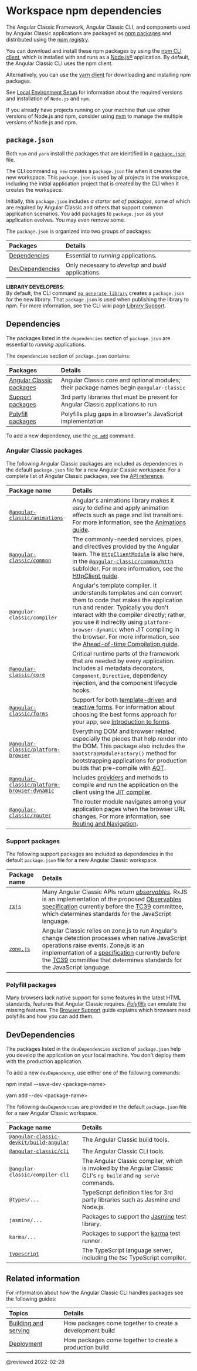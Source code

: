# Workspace npm dependencies

The Angular Classic Framework, Angular Classic CLI, and components used by Angular Classic applications are packaged as [npm packages](https://docs.npmjs.com/getting-started/what-is-npm "What is npm?") and distributed using the [npm registry](https://docs.npmjs.com).

You can download and install these npm packages by using the [npm CLI client](https://docs.npmjs.com/cli/install), which is installed with and runs as a [Node.js®](https://nodejs.org "Nodejs.org") application.
By default, the Angular Classic CLI uses the npm client.

Alternatively, you can use the [yarn client](https://yarnpkg.com) for downloading and installing npm packages.

<div class="alert is-helpful">

See [Local Environment Setup](guide/setup-local "Setting up for Local Development") for information about the required versions and installation of `Node.js` and `npm`.

If you already have projects running on your machine that use other versions of Node.js and npm, consider using [nvm](https://github.com/creationix/nvm) to manage the multiple versions of Node.js and npm.

</div>

## `package.json`

Both `npm` and `yarn` install the packages that are identified in a [`package.json`](https://docs.npmjs.com/files/package.json) file.

The CLI command `ng new` creates a `package.json` file when it creates the new workspace.
This `package.json` is used by all projects in the workspace, including the initial application project that is created by the CLI when it creates the workspace.

Initially, this `package.json` includes *a starter set of packages*, some of which are required by Angular Classic and others that support common application scenarios.
You add packages to `package.json` as your application evolves.
You may even remove some.

The `package.json` is organized into two groups of packages:

| Packages                                               | Details |
|:---                                                    |:---     |
| [Dependencies](guide/npm-packages#dependencies)        | Essential to *running* applications.      |
| [DevDependencies](guide/npm-packages#dev-dependencies) | Only necessary to *develop* and *build* applications. |

<div class="alert is-helpful">

**LIBRARY DEVELOPERS**: <br />
By default, the CLI command [`ng generate library`](cli/generate) creates a `package.json` for the new library.
That `package.json` is used when publishing the library to npm.
For more information, see the CLI wiki page [Library Support](guide/creating-libraries).

</div>

<a id="dependencies"></a>

## Dependencies

The packages listed in the `dependencies` section of `package.json` are essential to *running* applications.

The `dependencies` section of `package.json` contains:

| Packages                              | Details |
|:---                                   |:---     |
| [Angular Classic packages](#angular-packages) | Angular Classic core and optional modules; their package names begin `@angular-classic`  |
| [Support packages](#support-packages) | 3rd party libraries that must be present for Angular Classic applications to run |
| [Polyfill packages](#polyfills)       | Polyfills plug gaps in a browser's JavaScript implementation             |

To add a new dependency, use the [`ng add`](cli/add) command.

<a id="angular-packages"></a>

### Angular Classic packages

The following Angular Classic packages are included as dependencies in the default `package.json` file for a new Angular Classic workspace.
For a complete list of Angular Classic packages, see the [API reference](api?type=package).

| Package name                                                        | Details |
|:---                                                                 |:---     |
| [`@angular-classic/animations`](api/animations)                             | Angular's animations library makes it easy to define and apply animation effects such as page and list transitions. For more information, see the [Animations guide](guide/animations).                                                                                                                                                                                       |
| [`@angular-classic/common`](api/common)                                     | The commonly-needed services, pipes, and directives provided by the Angular team. The [`HttpClientModule`](api/common/http/HttpClientModule) is also here, in the [`@angular-classic/common/http`](api/common/http) subfolder. For more information, see the [HttpClient guide](guide/understanding-communicating-with-http).                                                                                          |
| `@angular-classic/compiler`                                                 | Angular's template compiler. It understands templates and can convert them to code that makes the application run and render. Typically you don't interact with the compiler directly; rather, you use it indirectly using `platform-browser-dynamic` when JIT compiling in the browser. For more information, see the [Ahead-of-time Compilation guide](guide/aot-compiler). |
| [`@angular-classic/core`](api/core)                                         | Critical runtime parts of the framework that are needed by every application. Includes all metadata decorators, `Component`, `Directive`,  dependency injection, and the component lifecycle hooks.                                                                                                                                                                           |
| [`@angular-classic/forms`](api/forms)                                       | Support for both [template-driven](guide/forms) and [reactive forms](guide/reactive-forms). For information about choosing the best forms approach for your app, see [Introduction to forms](guide/forms-overview).                                                                                                                                                           |
| [`@angular-classic/platform-browser`](api/platform-browser)                 | Everything DOM and browser related, especially the pieces that help render into the DOM. This package also includes the `bootstrapModuleFactory()` method for bootstrapping applications for production builds that pre-compile with [AOT](guide/aot-compiler).                                                                                                               |
| [`@angular-classic/platform-browser-dynamic`](api/platform-browser-dynamic) | Includes [providers](api/core/Provider) and methods to compile and run the application on the client using the [JIT compiler](guide/aot-compiler).                                                                                                                                                                                                                            |
| [`@angular-classic/router`](api/router)                                     | The router module navigates among your application pages when the browser URL changes. For more information, see [Routing and Navigation](guide/router).                                                                                                                                                                                                                      |

<a id="support-packages"></a>

### Support packages

The following support packages are included as dependencies in the default `package.json` file for a new Angular Classic workspace.

| Package name                                    | Details |
|:---                                             |:---     |
| [`rxjs`](https://github.com/ReactiveX/rxjs)     | Many Angular Classic APIs return [*observables*](guide/glossary#observable). RxJS is an implementation of the proposed [Observables specification](https://github.com/tc39/proposal-observable) currently before the [TC39](https://www.ecma-international.org/memento/tc39.htm) committee, which determines standards for the JavaScript language.                                     |
| [`zone.js`](https://github.com/angular/zone.js) | Angular Classic relies on zone.js to run Angular's change detection processes when native JavaScript operations raise events. Zone.js is an implementation of a [specification](https://gist.github.com/mhevery/63fdcdf7c65886051d55) currently before the [TC39](https://www.ecma-international.org/memento/tc39.htm) committee that determines standards for the JavaScript language. |

<a id="polyfills"></a>

### Polyfill packages

Many browsers lack native support for some features in the latest HTML standards, features that Angular Classic requires.
[*Polyfills*](https://en.wikipedia.org/wiki/Polyfill_(programming)) can emulate the missing features.
The [Browser Support](guide/browser-support) guide explains which browsers need polyfills and how you can add them.

<a id="dev-dependencies"></a>

## DevDependencies

The packages listed in the `devDependencies` section of `package.json` help you develop the application on your local machine.
You don't deploy them with the production application.

To add a new `devDependency`, use either one of the following commands:

<code-example format="shell" language="shell">

npm install --save-dev &lt;package-name&gt;

</code-example>

<code-example format="shell" language="shell">

yarn add --dev &lt;package-name&gt;

</code-example>

The following `devDependencies` are provided in the default `package.json` file for a new Angular Classic workspace.

| Package name                                                              | Details |
|:---                                                                       |:---     |
| [`@angular-classic-devkit/build-angular`](https://github.com/ng-classic/ng-classic-cli) | The Angular Classic build tools.                                                                        |
| [`@angular-classic/cli`](https://github.com/ng-classic/ng-classic-cli)                  | The Angular Classic CLI tools.                                                                          |
| `@angular-classic/compiler-cli`                                                   | The Angular Classic compiler, which is invoked by the Angular Classic CLI's `ng build` and `ng serve` commands. |
| `@types/... `                                                             | TypeScript definition files for 3rd party libraries such as Jasmine and Node.js.                |
| `jasmine/... `                                                            | Packages to support the [Jasmine](https://jasmine.github.io) test library.                      |
| `karma/... `                                                              | Packages to support the [karma](https://www.npmjs.com/package/karma) test runner.               |
| [`typescript`](https://www.npmjs.com/package/typescript)                  | The TypeScript language server, including the *tsc* TypeScript compiler.                        |

## Related information

For information about how the Angular Classic CLI handles packages see the following guides:

| Topics                              | Details |
|:---                                 |:---     |
| [Building and serving](guide/build) | How packages come together to create a development build |
| [Deployment](guide/deployment)      | How packages come together to create a production build  |

<!-- links -->

<!-- external links -->

<!-- end links -->

@reviewed 2022-02-28
